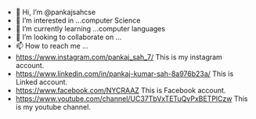 - 👋 Hi, I’m @pankajsahcse
- 👀 I’m interested in ...computer Science 
- 🌱 I’m currently learning ...computer languages 
- 💞️ I’m looking to collaborate on ...
- 📫 How to reach me ...
- https://www.instagram.com/pankaj_sah_7/   This is my instagram account.
- https://www.linkedin.com/in/pankaj-kumar-sah-8a976b23a/ This is Linked account.
- https://www.facebook.com/NYCRAAZ This is Facebook account.
- https://www.youtube.com/channel/UC37TbVxTETuQvPxBETPlCzw    This is my youtube channel.


<!---
pankajsahcse/pankajsahcse is a ✨ special ✨ repository because its `README.md` (this file) appears on your GitHub profile.
You can click the Preview link to take a look at your changes.
--->
